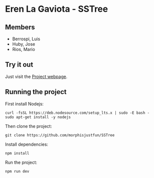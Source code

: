 # Eren La Gaviota - SSTree

## Members

- Berrospi, Luis
- Huby, Jose
- Rios, Mario

## Try it out

Just visit the [Project webpage](https://ss-tree-morphisjustfun.vercel.app).

## Running the project

First install Nodejs:

```shell
curl -fsSL https://deb.nodesource.com/setup_lts.x | sudo -E bash -
sudo apt-get install -y nodejs
```

Then clone the project:

```shell
git clone https://github.com/morphisjustfun/SSTree
```

Install dependencies:

```shell
npm install
```

Run the project:

```shell
npm run dev
```